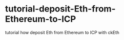 # tutorial-deposit-Eth-from-Ethereum-to-ICP
tutorial how deposit Eth from Ethereum to ICP with ckEth
